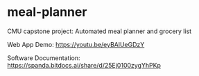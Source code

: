 # meal-planner
CMU capstone project: Automated meal planner and grocery list

Web App Demo: https://youtu.be/eyBAlUeGDzY

Software Documentation: https://spanda.bitdocs.ai/share/d/25Ej0100zygYhPKp
